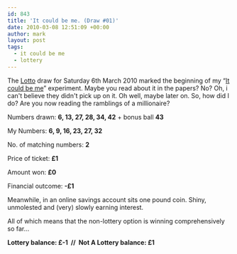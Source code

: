```yaml
---
id: 843
title: 'It could be me. (Draw #01)'
date: 2010-03-08 12:51:09 +00:00
author: mark
layout: post
tags:
  - it could be me
  - lottery
---
```

The [Lotto](http://www.national-lottery.co.uk/player/p/lotterydrawgames/lotto.ftl) draw for Saturday 6th March 2010 marked the beginning of my &#8220;[It could be me](http://www.sallonoroff.co.uk/blog/2010/03/it-could-be-me/)&#8221; experiment. Maybe you read about it in the papers? No? Oh, i can't believe they didn't pick up on it. Oh well, maybe later on. So, how did I do? Are you now reading the ramblings of a millionaire?

Numbers drawn: **6, 13, 27, 28, 34, 42** + bonus ball **43**

My Numbers: **6, 9, 16, 23, 27, 32**

No. of matching numbers: **2**

Price of ticket: **£1**

Amount won: **£0**

Financial outcome: **-£1**

Meanwhile, in an online savings account sits one pound coin. Shiny, unmolested and (very) slowly earning interest.

All of which means that the non-lottery option is winning comprehensively so far&#8230;

**Lottery balance: £-1  //  Not A Lottery balance: £1**
